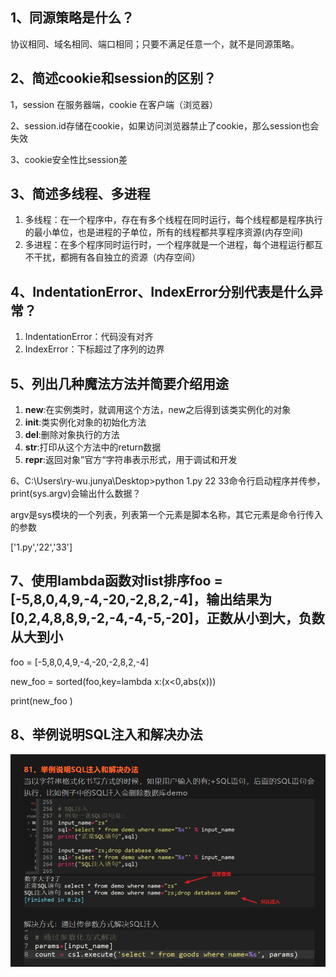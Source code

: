 ## 1、同源策略是什么？

协议相同、域名相同、端口相同；只要不满足任意一个，就不是同源策略。

## 2、简述cookie和session的区别？

1，session 在服务器端，cookie 在客户端（浏览器）

2、session.id存储在cookie，如果访问浏览器禁止了cookie，那么session也会失效

3、cookie安全性比session差

## 3、简述多线程、多进程

1. 多线程：在一个程序中，存在有多个线程在同时运行，每个线程都是程序执行的最小单位，也是进程的子单位，所有的线程都共享程序资源(内存空间)
2. 多进程：在多个程序同时运行时，一个程序就是一个进程，每个进程运行都互不干扰，都拥有各自独立的资源（内存空间）

## 4、IndentationError、IndexError分别代表是什么异常？

1. IndentationError：代码没有对齐
2. IndexError：下标超过了序列的边界

## 5、列出几种魔法方法并简要介绍用途

1. __new__:在实例类时，就调用这个方法，new之后得到该类实例化的对象
2. __init__:类实例化对象的初始化方法
3. __del__:删除对象执行的方法
4. __str__:打印从这个方法中的return数据
5. __repr__:返回对象”官方“字符串表示形式，用于调试和开发

6、C:\Users\ry-wu.junya\Desktop>python 1.py 22 33命令行启动程序并传参，print(sys.argv)会输出什么数据？

argv是sys模块的一个列表，列表第一个元素是脚本名称，其它元素是命令行传入的参数

['1.py','22','33']

## 7、使用lambda函数对list排序foo = [-5,8,0,4,9,-4,-20,-2,8,2,-4]，输出结果为[0,2,4,8,8,9,-2,-4,-4,-5,-20]，正数从小到大，负数从大到小

foo = [-5,8,0,4,9,-4,-20,-2,8,2,-4]

new_foo = sorted(foo,key=lambda x:(x<0,abs(x)))

print(new_foo )



## 8、举例说明SQL注入和解决办法

![image-20250805144528247](img/image-20250805144528247.png)

